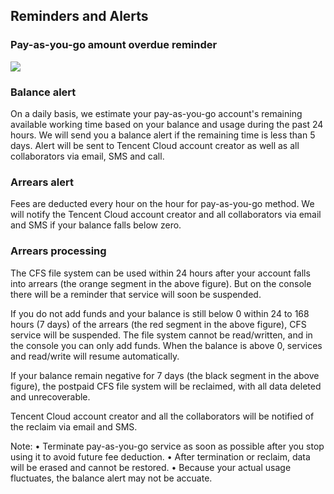 ## Reminders and Alerts
### Pay-as-you-go amount overdue reminder

![](https://main.qcloudimg.com/raw/2b456d2454d45297292f63d2551c3951.png)

### Balance alert
On a daily basis, we estimate your pay-as-you-go account's remaining available working time based on your balance and usage during the past 24 hours. We will send you a balance alert if the remaining time is less than 5 days. Alert will be sent to Tencent Cloud account creator as well as all collaborators via email, SMS and call.


### Arrears alert
Fees are deducted every hour on the hour for pay-as-you-go method. We will notify the Tencent Cloud account creator and all collaborators via email and SMS if  your balance falls below zero.


### Arrears processing
The CFS file system can be used within 24 hours after your account falls into arrears (the orange segment in the above figure). But on the console there will be a reminder that service will soon be suspended.

If you do not add funds and your balance is still below 0 within 24 to 168 hours (7 days) of the arrears (the red segment in the above figure), CFS service will be suspended. The file system cannot be read/written, and in the console you can only add funds. When the balance is above 0, services and read/write will resume automatically.

If your balance remain negative for 7 days (the black segment in the above figure), the postpaid CFS file system will be reclaimed, with all data deleted and unrecoverable.

Tencent Cloud account creator and all the collaborators will be notified of the reclaim via email and SMS.

Note:
	•	Terminate pay-as-you-go service as soon as possible after you stop using it to avoid future fee deduction.
	•	After termination or reclaim, data will be erased and cannot be restored.
	•	Because your actual usage fluctuates, the balance alert may not be accuate.




